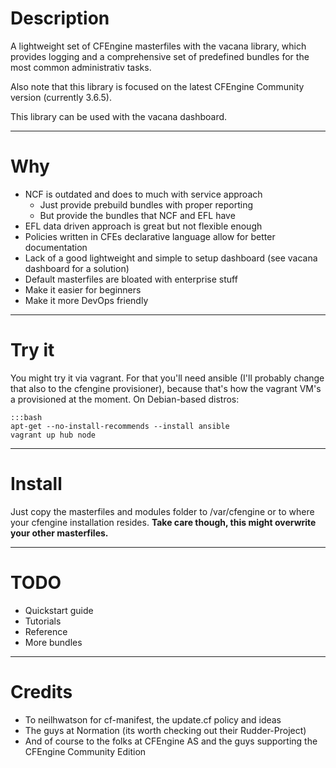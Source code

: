 # Description

A lightweight set of CFEngine masterfiles with the vacana library, which
provides logging and a comprehensive set of predefined bundles for the most
common administrativ tasks.

Also note that this library is focused on the latest CFEngine Community
version (currently 3.6.5).

This library can be used with the vacana dashboard.

---

# Why

* NCF is outdated and does to much with service approach
    * Just provide prebuild bundles with proper reporting
    * But provide the bundles that NCF and EFL have
* EFL data driven approach is great but not flexible enough
* Policies written in CFEs declarative language allow for better documentation
* Lack of a good lightweight and simple to setup dashboard (see vacana
  dashboard for a solution)
* Default masterfiles are bloated with enterprise stuff
* Make it easier for beginners
* Make it more DevOps friendly

---

# Try it

You might try it via vagrant. For that you'll need ansible (I'll probably
change that also to the cfengine provisioner), because that's how the
vagrant VM's a provisioned at the moment.
On Debian-based distros:

    :::bash
    apt-get --no-install-recommends --install ansible
    vagrant up hub node

---

# Install

Just copy the masterfiles and modules folder to /var/cfengine or to where
your cfengine installation resides.
**Take care though, this might overwrite your other masterfiles.**

---

# TODO

* Quickstart guide
* Tutorials
* Reference
* More bundles

---

# Credits

* To neilhwatson for cf-manifest, the update.cf policy and ideas
* The guys at Normation (its worth checking out their Rudder-Project)
* And of course to the folks at CFEngine AS and the guys supporting the
  CFEngine Community Edition
